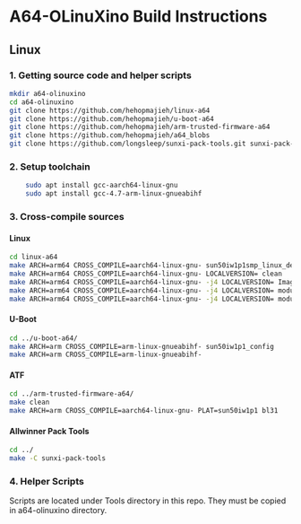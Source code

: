 # A64-OLinuXino Build Instructions

## Linux

### 1. Getting source code and helper scripts
	
```bash
mkdir a64-olinuxino
cd a64-olinuxino
git clone https://github.com/hehopmajieh/linux-a64
git clone https://github.com/hehopmajieh/u-boot-a64
git clone https://github.com/hehopmajieh/arm-trusted-firmware-a64
git clone https://github.com/hehopmajieh/a64_blobs
git clone https://github.com/longsleep/sunxi-pack-tools.git sunxi-pack-tools
```
### 2. Setup toolchain
```bash
	sudo apt install gcc-aarch64-linux-gnu
    sudo apt install gcc-4.7-arm-linux-gnueabihf
```

### 3. Cross-compile sources

#### Linux
```bash
cd linux-a64
make ARCH=arm64 CROSS_COMPILE=aarch64-linux-gnu- sun50iw1p1smp_linux_defconfig
make ARCH=arm64 CROSS_COMPILE=aarch64-linux-gnu- LOCALVERSION= clean
make ARCH=arm64 CROSS_COMPILE=aarch64-linux-gnu- -j4 LOCALVERSION= Image
make ARCH=arm64 CROSS_COMPILE=aarch64-linux-gnu- -j4 LOCALVERSION= modules
make ARCH=arm64 CROSS_COMPILE=aarch64-linux-gnu- -j4 LOCALVERSION= modules_install  INSTALL_MOD_PATH=out INSTALL_MOD_STRIP=1
```
#### U-Boot
```bash
cd ../u-boot-a64/
make ARCH=arm CROSS_COMPILE=arm-linux-gnueabihf- sun50iw1p1_config
make ARCH=arm CROSS_COMPILE=arm-linux-gnueabihf-
```
#### ATF
```bash
cd ../arm-trusted-firmware-a64/
make clean
make ARCH=arm CROSS_COMPILE=aarch64-linux-gnu- PLAT=sun50iw1p1 bl31
```
#### Allwinner Pack Tools 
```bash
cd ../
make -C sunxi-pack-tools
```
### 4. Helper Scripts
Scripts are located under Tools directory in this repo. 
They must be copied in a64-olinuxino directory.

